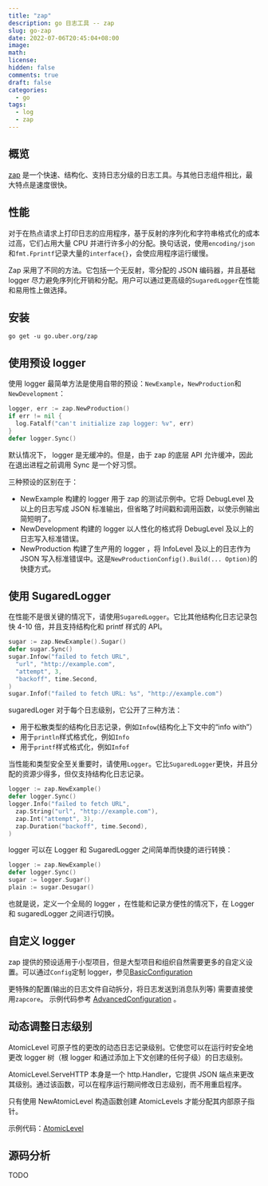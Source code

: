```yaml
---
title: "zap"
description: go 日志工具 -- zap
slug: go-zap
date: 2022-07-06T20:45:04+08:00
image:
math:
license:
hidden: false
comments: true
draft: false
categories:
  - go
tags:
  - log
  - zap
---
```


## 概览

[zap](https://github.com/uber-go/zap) 是一个快速、结构化、支持日志分级的日志工具。与其他日志组件相比，最大特点是速度很快。

## 性能

对于在热点请求上打印日志的应用程序，基于反射的序列化和字符串格式化的成本过高，它们占用大量 CPU 并进行许多小的分配。换句话说，使用`encoding/json`和`fmt.Fprintf`记录大量的`interface{}`，会使应用程序运行缓慢。

Zap 采用了不同的方法。它包括一个无反射，零分配的 JSON 编码器，并且基础 logger 尽力避免序列化开销和分配。用户可以通过更高级的`SugaredLogger`在性能和易用性上做选择。

## 安装

```shell
go get -u go.uber.org/zap
```

## 使用预设 logger

使用 logger 最简单方法是使用自带的预设：`NewExample`，`NewProduction`和`NewDevelopment`：

```go
logger, err := zap.NewProduction()
if err != nil {
  log.Fatalf("can't initialize zap logger: %v", err)
}
defer logger.Sync()
```

默认情况下， logger 是无缓冲的。但是，由于 zap 的底层 API 允许缓冲，因此在退出进程之前调用 Sync 是一个好习惯。

三种预设的区别在于：

- NewExample 构建的 logger 用于 zap 的测试示例中。它将 DebugLevel 及以上的日志写成 JSON 标准输出，但省略了时间戳和调用函数，以使示例输出简短明了。
- NewDevelopment 构建的 logger 以人性化的格式将 DebugLevel 及以上的日志写入标准错误。
- NewProduction 构建了生产用的 logger ，将 InfoLevel 及以上的日志作为 JSON 写入标准错误中。这是`NewProductionConfig().Build(... Option)`的快捷方式。

## 使用 SugaredLogger

在性能不是很关键的情况下，请使用`SugaredLogger`。它比其他结构化日志记录包快 4-10 倍，并且支持结构化和 printf 样式的 API。

```go
sugar := zap.NewExample().Sugar()
defer sugar.Sync()
sugar.Infow("failed to fetch URL",
  "url", "http://example.com",
  "attempt", 3,
  "backoff", time.Second,
)
sugar.Infof("failed to fetch URL: %s", "http://example.com")
```

sugaredLoger 对于每个日志级别，它公开了三种方法：

- 用于松散类型的结构化日志记录，例如`Infow`(结构化上下文中的“info with”）
- 用于`println`样式格式化，例如`Info`
- 用于`printf`样式格式化，例如`Infof`

当性能和类型安全至关重要时，请使用`Logger`。它比`SugaredLogger`更快，并且分配的资源少得多，但仅支持结构化日志记录。

```go
logger := zap.NewExample()
defer logger.Sync()
logger.Info("failed to fetch URL",
  zap.String("url", "http://example.com"),
  zap.Int("attempt", 3),
  zap.Duration("backoff", time.Second),
)
```

logger 可以在 Logger 和 SugaredLogger 之间简单而快捷的进行转换：

```go
logger := zap.NewExample()
defer logger.Sync()
sugar := logger.Sugar()
plain := sugar.Desugar()
```

也就是说，定义一个全局的 logger ，在性能和记录方便性的情况下，在 Logger 和 sugaredLogger 之间进行切换。

## 自定义 logger

zap 提供的预设适用于小型项目，但是大型项目和组织自然需要更多的自定义设置。可以通过`Config`定制 logger，参见[BasicConfiguration](https://pkg.go.dev/go.uber.org/zap#example-package-BasicConfiguration)

更特殊的配置(输出的日志文件自动拆分，将日志发送到消息队列等) 需要直接使用`zapcore`。 示例代码参考 [AdvancedConfiguration](https://pkg.go.dev/go.uber.org/zap#example-package-AdvancedConfiguration) 。

## 动态调整日志级别

AtomicLevel 可原子性的更改的动态日志记录级别。它使您可以在运行时安全地更改 logger 树（根 logger 和通过添加上下文创建的任何子级）的日志级别。

AtomicLevel.ServeHTTP 本身是一个 http.Handler，它提供 JSON 端点来更改其级别。通过该函数，可以在程序运行期间修改日志级别，而不用重启程序。

只有使用 NewAtomicLevel 构造函数创建 AtomicLevels 才能分配其内部原子指针。

示例代码：[AtomicLevel](https://pkg.go.dev/go.uber.org/zap#AtomicLevel)

## 源码分析

TODO
